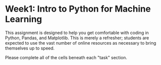 # Week1: Intro to Python for Machine Learning

This assignment is designed to help you get comfortable with coding in Python, Pandas, and Matplotlib.  This is merely a refresher; students are expected to use the vast number of online resources as necessary to bring themselves up to speed.

Please complete all of the cells beneath each "task" section.